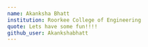 ```yaml
---
name: Akanksha Bhatt
institution: Roorkee College of Engineering
quote: Lets have some fun!!!!
github_user: Akankshabhatt
---
```


